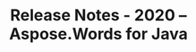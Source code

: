 ﻿---
title: Release Notes - 2020 – Aspose.Words for Java
articleTitle: Release Notes - 2020
linktitle: Release Notes - 2020
description: "Release Notes - 2020 – learn about the latest updates and fixes."
type: docs
weight: 10
url: /java/release-notes-2020/
---



